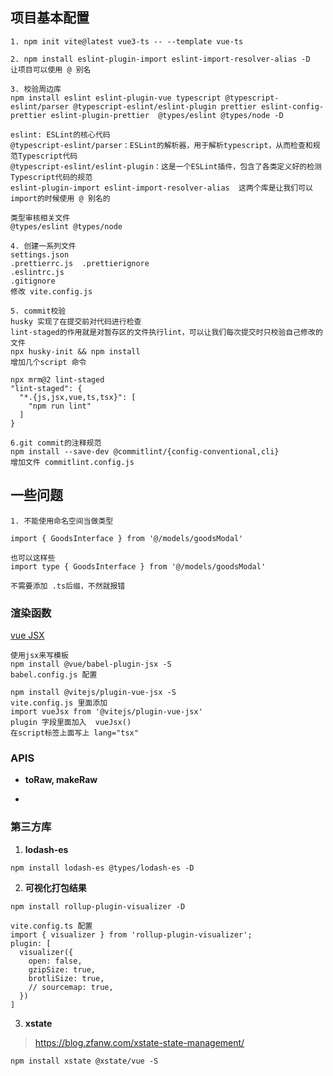 ## 项目基本配置

```
1. npm init vite@latest vue3-ts -- --template vue-ts

2. npm install eslint-plugin-import eslint-import-resolver-alias -D
让项目可以使用 @ 别名

3. 校验周边库
npm install eslint eslint-plugin-vue typescript @typescript-eslint/parser @typescript-eslint/eslint-plugin prettier eslint-config-prettier eslint-plugin-prettier  @types/eslint @types/node -D

eslint: ESLint的核心代码
@typescript-eslint/parser：ESLint的解析器，用于解析typescript，从而检查和规范Typescript代码
@typescript-eslint/eslint-plugin：这是一个ESLint插件，包含了各类定义好的检测Typescript代码的规范
eslint-plugin-import eslint-import-resolver-alias  这两个库是让我们可以import的时候使用 @ 别名的

类型审核相关文件
@types/eslint @types/node

4. 创建一系列文件
settings.json
.prettierrc.js  .prettierignore
.eslintrc.js
.gitignore
修改 vite.config.js

5. commit校验
husky 实现了在提交前对代码进行检查
lint-staged的作用就是对暂存区的文件执行lint，可以让我们每次提交时只校验自己修改的文件
npx husky-init && npm install
增加几个script 命令

npx mrm@2 lint-staged
"lint-staged": {
  "*.{js,jsx,vue,ts,tsx}": [
    "npm run lint"
  ]
}

6.git commit的注释规范
npm install --save-dev @commitlint/{config-conventional,cli}
增加文件 commitlint.config.js
```

## 一些问题

```
1. 不能使用命名空间当做类型

import { GoodsInterface } from '@/models/goodsModal'

也可以这样些
import type { GoodsInterface } from '@/models/goodsModal'

不需要添加 .ts后缀，不然就报错
```

### 渲染函数

[vue JSX](https://github.com/vuejs/jsx-next/blob/dev/packages/babel-plugin-jsx/README-zh_CN.md)

```
使用jsx来写模板
npm install @vue/babel-plugin-jsx -S
babel.config.js 配置

npm install @vitejs/plugin-vue-jsx -S
vite.config.js 里面添加
import vueJsx from '@vitejs/plugin-vue-jsx'
plugin 字段里面加入  vueJsx()
在script标签上面写上 lang="tsx"
```

### APIS

- **toRaw, makeRaw**

*

### 第三方库

1. **lodash-es**

```
npm install lodash-es @types/lodash-es -D
```

2. **可视化打包结果**

```
npm install rollup-plugin-visualizer -D

vite.config.ts 配置
import { visualizer } from 'rollup-plugin-visualizer';
plugin: [
  visualizer({
    open: false,
    gzipSize: true,
    brotliSize: true,
    // sourcemap: true,
  })
]
```

3. **xstate**

> https://blog.zfanw.com/xstate-state-management/

```
npm install xstate @xstate/vue -S
```
